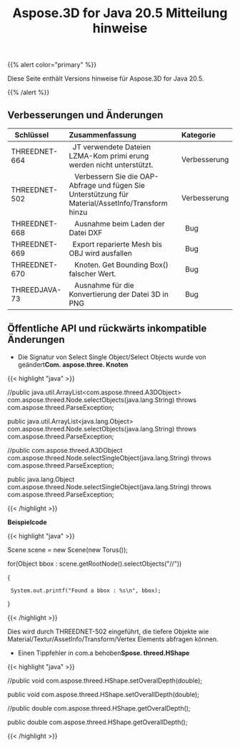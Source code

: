 ﻿---
title: Aspose.3D for Java 20.5 Mitteilung hinweise
type: docs
weight: 30
url: /de/java/aspose-3d-for-java-20-5-release-notes/
---
{{% alert color="primary" %}} 

Diese Seite enthält Versions hinweise für Aspose.3D for Java 20.5.

{{% /alert %}} 
## **Verbesserungen und Änderungen**

|` `**Schlüssel**|**Zusammenfassung**|**Kategorie**|
|:- |:- |:- |
|THREEDNET-664 |` `JT verwendete Dateien LZMA-Kom primi erung werden nicht unterstützt.|` ` Verbesserung|
|THREEDNET-502 |` ` Verbessern Sie die OAP-Abfrage und fügen Sie Unterstützung für Material/AssetInfo/Transform hinzu|` ` Verbesserung|
|THREEDNET-668 |` ` Ausnahme beim Laden der Datei DXF|` `Bug|
|THREEDNET-669 |` `Export reparierte Mesh bis OBJ wird ausfallen|` `Bug|
|THREEDNET-670 |` ` Knoten. Get Bounding Box() falscher Wert.|` `Bug|
|THREEDJAVA-73 |` ` Ausnahme für die Konvertierung der Datei 3D in PNG|` `Bug|
## **Öffentliche API und rückwärts inkompatible Änderungen**
- Die Signatur von Select Single Object/Select Objects wurde von geändert**Com. aspose.three. Knoten**



{{< highlight "java" >}}

 //public java.util.ArrayList<com.aspose.threed.A3DObject> com.aspose.threed.Node.selectObjects(java.lang.String) throws com.aspose.threed.ParseException;

public java.util.ArrayList<java.lang.Object> com.aspose.threed.Node.selectObjects(java.lang.String) throws com.aspose.threed.ParseException;

//public com.aspose.threed.A3DObject com.aspose.threed.Node.selectSingleObject(java.lang.String) throws com.aspose.threed.ParseException;

public java.lang.Object com.aspose.threed.Node.selectSingleObject(java.lang.String) throws com.aspose.threed.ParseException;

{{< /highlight >}}


**Beispielcode**

{{< highlight "java" >}}

 Scene scene = new Scene(new Torus());

for(Object bbox : scene.getRootNode().selectObjects("//<BoundingBox>"))

{

     System.out.printf("Found a bbox : %s\n", bbox);

}

{{< /highlight >}}

Dies wird durch THREEDNET-502 eingeführt, die tiefere Objekte wie Material/Textur/AssetInfo/Transform/Vertex Elements abfragen können.

- Einen Tippfehler in com.a behoben**Spose. threed.HShape**



{{< highlight "java" >}}

 //public void com.aspose.threed.HShape.setOveralDepth(double);

public void com.aspose.threed.HShape.setOverallDepth(double);

//public double com.aspose.threed.HShape.getOveralDepth();

public double com.aspose.threed.HShape.getOverallDepth();

{{< /highlight >}}
